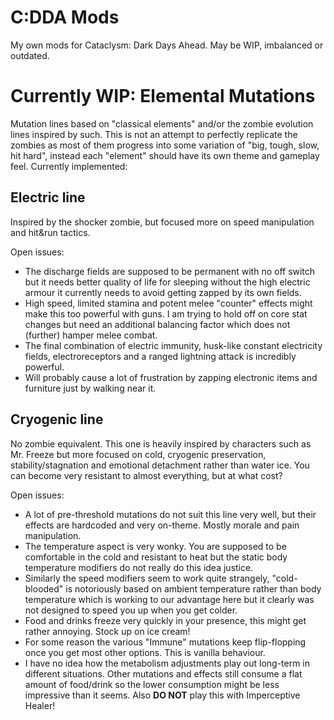 # C:DDA Mods
My own mods for Cataclysm: Dark Days Ahead. May be WIP, imbalanced or outdated.

# Currently WIP: Elemental Mutations
Mutation lines based on "classical elements" and/or the zombie evolution lines inspired by such. This is not an attempt to perfectly replicate the zombies as most of them progress into some variation of "big, tough, slow, hit hard", instead each "element" should have its own theme and gameplay feel. Currently implemented:
## Electric line
Inspired by the shocker zombie, but focused more on speed manipulation and hit&run tactics. 

Open issues:
* The discharge fields are supposed to be permanent with no off switch but it needs better quality of life for sleeping without the high electric armour it currently needs to avoid getting zapped by its own fields.
* High speed, limited stamina and potent melee "counter" effects might make this too powerful with guns. I am trying to hold off on core stat changes but need an additional balancing factor which does not (further) hamper melee combat.
* The final combination of electric immunity, husk-like constant electricity fields, electroreceptors and a ranged lightning attack is incredibly powerful.
* Will probably cause a lot of frustration by zapping electronic items and furniture just by walking near it.

## Cryogenic line
No zombie equivalent. This one is heavily inspired by characters such as Mr. Freeze but more focused on cold, cryogenic preservation, stability/stagnation and emotional detachment rather than water ice. You can become very resistant to almost everything, but at what cost?

Open issues:
* A lot of pre-threshold mutations do not suit this line very well, but their effects are hardcoded and very on-theme. Mostly morale and pain manipulation.
* The temperature aspect is very wonky. You are supposed to be comfortable in the cold and resistant to heat but the static body temperature modifiers do not really do this idea justice.
* Similarly the speed modifiers seem to work quite strangely, "cold-blooded" is notoriously based on ambient temperature rather than body temperature which is working to our advantage here but it clearly was not designed to speed you up when you get colder.
* Food and drinks freeze very quickly in your presence, this might get rather annoying. Stock up on ice cream!
* For some reason the various "Immune" mutations keep flip-flopping once you get most other options. This is vanilla behaviour.
* I have no idea how the metabolism adjustments play out long-term in different situations. Other mutations and effects still consume a flat amount of food/drink so the lower consumption might be less impressive than it seems. Also **DO NOT** play this with Imperceptive Healer!
